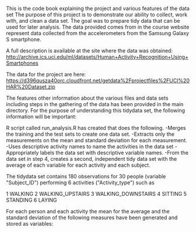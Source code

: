 This is the code book explaining the project and various features of the data set
The purpose of this project is to demonstrate our ability to collect, work with, and clean a data set. The goal was to prepare tidy data that can be used for later analysis. 
The data provided comes from in the course website represent data collected from the accelerometers from the Samsung Galaxy S smartphone.

A full description is available at the site where the data was obtained: 
   http://archive.ics.uci.edu/ml/datasets/Human+Activity+Recognition+Using+Smartphones 

The data for the project are here: 
  https://d396qusza40orc.cloudfront.net/getdata%2Fprojectfiles%2FUCI%20HAR%20Dataset.zip

The features other information about the various files and data sets including steps in the gathering of the data has been provided in the main directory. 
For the purpose of understanding this tidydata set, the following information will be important:
  
   R script called run_analysis.R has created that does the following. 
        -Merges the training and the test sets to create one data set.
        -Extracts only the measurements on the mean and standard deviation for each measurement. 
        -Uses descriptive activity names to name the activities in the data set
        -Appropriately labels the data set with descriptive variable names. 
        -From the data set in step 4, creates a second, independent tidy data set with the average of each variable for each activity and each subject.
  
The tidydata set contains 180 observations for 30 people (variable "Subject_ID") performing 6 activities ("Activity_type") such as 

1 WALKING
2 WALKING_UPSTAIRS
3 WALKING_DOWNSTAIRS
4 SITTING
5 STANDING
6 LAYING

For each person and each activity the mean for the average and the standard deviation of the following measures have been generated and stored as variables:
  
